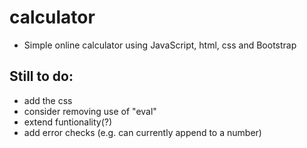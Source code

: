 # calculator
- Simple online calculator using JavaScript, html, css and Bootstrap

## Still to do:
- add the css
- consider removing use of "eval"
- extend funtionality(?)
- add error checks (e.g. can currently append to a number)
